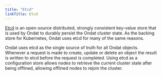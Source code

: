 ```yaml
---
title: "Etcd"
linkTitle: Etcd
---
```


[Etcd](https://etcd.io) is an open-source distributed, strongly consistent key-value store that is used by Ondat to durably persist the Ondat cluster state. As the backing store for Kubernetes, Ondat uses etcd for many of the same reasons.

Ondat uses etcd as the single source of truth for all Ondat objects.
Whenever a request is made to create, update or delete an object the result is written to etcd before the request is completed. Using etcd as a configuration store allows nodes to retrieve the current cluster state after being offlined, allowing offlined nodes to rejoin the cluster.
